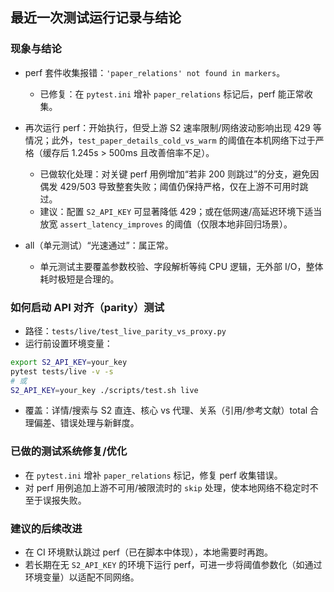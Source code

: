 ## 最近一次测试运行记录与结论

### 现象与结论
- perf 套件收集报错：`'paper_relations' not found in markers`。
  - 已修复：在 `pytest.ini` 增补 `paper_relations` 标记后，perf 能正常收集。

- 再次运行 perf：开始执行，但受上游 S2 速率限制/网络波动影响出现 429 等情况；此外，`test_paper_details_cold_vs_warm` 的阈值在本机网络下过于严格（缓存后 1.245s > 500ms 且改善倍率不足）。
  - 已做软化处理：对关键 perf 用例增加“若非 200 则跳过”的分支，避免因偶发 429/503 导致整套失败；阈值仍保持严格，仅在上游不可用时跳过。
  - 建议：配置 `S2_API_KEY` 可显著降低 429；或在低网速/高延迟环境下适当放宽 `assert_latency_improves` 的阈值（仅限本地非回归场景）。

- all（单元测试）“光速通过”：属正常。
  - 单元测试主要覆盖参数校验、字段解析等纯 CPU 逻辑，无外部 I/O，整体耗时极短是合理的。

### 如何启动 API 对齐（parity）测试
- 路径：`tests/live/test_live_parity_vs_proxy.py`
- 运行前设置环境变量：
```bash
export S2_API_KEY=your_key
pytest tests/live -v -s
# 或
S2_API_KEY=your_key ./scripts/test.sh live
```
- 覆盖：详情/搜索与 S2 直连、核心 vs 代理、关系（引用/参考文献）total 合理偏差、错误处理与新鲜度。

### 已做的测试系统修复/优化
- 在 `pytest.ini` 增补 `paper_relations` 标记，修复 perf 收集错误。
- 对 perf 用例追加上游不可用/被限流时的 `skip` 处理，使本地网络不稳定时不至于误报失败。

### 建议的后续改进
- 在 CI 环境默认跳过 perf（已在脚本中体现），本地需要时再跑。
- 若长期在无 `S2_API_KEY` 的环境下运行 perf，可进一步将阈值参数化（如通过环境变量）以适配不同网络。



